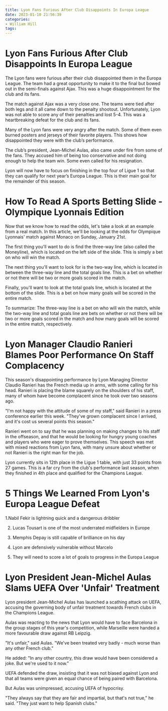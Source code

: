 ```yaml
---
title: Lyon Fans Furious After Club Disappoints In Europa League
date: 2023-01-10 21:56:39
categories:
- William Hill
tags:
---
```



#  Lyon Fans Furious After Club Disappoints In Europa League

The Lyon fans were furious after their club disappointed them in the Europa League. The team had a great opportunity to make it to the final but bowed out in the semi-finals against Ajax. This was a huge disappointment for the club and its fans.

The match against Ajax was a very close one. The teams were tied after both legs and it all came down to the penalty shootout. Unfortunately, Lyon was not able to score any of their penalties and lost 5-4. This was a heartbreaking defeat for the club and its fans.

Many of the Lyon fans were very angry after the match. Some of them even burned posters and jerseys of their favorite players. This shows how disappointed they were with the club’s performance.

The club’s president, Jean-Michel Aulas, also came under fire from some of the fans. They accused him of being too conservative and not doing enough to help the team win. Some even called for his resignation.

Lyon will now have to focus on finishing in the top four of Ligue 1 so that they can qualify for next year’s Europa League. This is their main goal for the remainder of this season.

#  How To Read A Sports Betting Slide - Olympique Lyonnais Edition

Now that we know how to read the odds, let's take a look at an example from a real match. In this article, we'll be looking at the odds for Olympique Lyonnais' match against Monaco on Sunday, January 21st.

The first thing you'll want to do is find the three-way line (also called the Moneyline), which is located on the left side of the slide. This is simply a bet on who will win the match. 

The next thing you'll want to look for is the two-way line, which is located in between the three-way line and the total goals line. This is a bet on whether or not there will be two or more goals scored in the match. 

Finally, you'll want to look at the total goals line, which is located at the bottom of the slide. This is a bet on how many goals will be scored in the entire match. 

To summarize: The three-way line is a bet on who will win the match, while the two-way line and total goals line are bets on whether or not there will be two or more goals scored in the match and how many goals will be scored in the entire match, respectively.

#  Lyon Manager Claudio Ranieri Blames Poor Performance On Staff Complacency

This season's disappointing performance by Lyon Managing Director Claudio Ranieri has the French media up in arms, with some calling for his head. Ranieri is placing the blame squarely on the shoulders of his staff, many of whom have become complacent since he took over two seasons ago.

"I'm not happy with the attitude of some of my staff," said Ranieri in a press conference earlier this week. "They've grown complacent since I arrived, and it's cost us several points this season."

Ranieri went on to say that he was planning on making changes to his staff in the offseason, and that he would be looking for hungry young coaches and players who were eager to prove themselves. This speech was met with mixed reactions from Lyon fans, with many unsure about whether or not Ranieri is the right man for the job.

Lyon currently sits in 12th place in the Ligue 1 table, with just 33 points from 27 games. This is a far cry from the club's performance last season, when they finished in 4th place and qualified for the Champions League.

#  5 Things We Learned From Lyon's Europa League Defeat

1.Nabil Fekir is lightning quick and a dangerous dribbler

2. Lucas Tousart is one of the most underrated midfielders in Europe

3. Memphis Depay is still capable of brilliance on his day

4. Lyon are defensively vulnerable without Marcelo

5. They will need to score a lot of goals to progress in the Europa League

#  Lyon President Jean-Michel Aulas Slams UEFA Over 'Unfair' Treatment

Lyon president Jean-Michel Aulas has launched a scathing attack on UEFA, accusing the governing body of unfair treatment towards French clubs in the Champions League.

Aulas was reacting to the news that Lyon would have to face Barcelona in the group stages of this year's competition, while Marseille were handed a more favourable draw against RB Leipzig.

"It's unfair," said Aulas. "We've been treated very badly - much worse than any other French club."

He added: "In any other country, this draw would have been considered a joke. But we're used to it now."

UEFA defended the draw, insisting that it was not biased against Lyon and that all teams were given an equal chance of being paired with Barcelona.

But Aulas was unimpressed, accusing UEFA of hypocrisy.

"They always say that they are fair and impartial, but that's not true," he said. "They just want to help Spanish clubs."